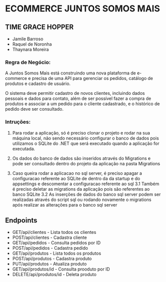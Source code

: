 # ECOMMERCE JUNTOS SOMOS MAIS

## TIME GRACE HOPPER

- Jamile Barroso
- Raquel de Noronha
- Thaynara Moreira

### Regra de Negócio:

A Juntos Somos Mais está construindo uma nova plataforma de e-commerce e precisa de uma API para gerenciar os pedidos, catálogo de produtos e cadastro de usuário.

O sistema deve permitir cadastro de novos clientes, incluindo dados pessoais e dados para contato, além de ser possível fazer a compra de produtos e associar a um pedido para o cliente cadastrado, e o histórico de pedido deve ser consultado.

### Intruções:

1. Para rodar a aplicação, só é preciso clonar o projeto e rodar na sua máquina local, não sendo necessário configurar o banco de dados pois utilizamos o SQLite do .NET que será executado quando a aplicação for executada.

2. Os dados do banco de dados são inseridos através do Migrations e pode ser consultado dentro do projeto da aplicação na pasta Migrations

3. Caso queira rodar a aplicacao no sql server, é preciso apagar a configuracao referente ao SQLite de dentro da da startup e do appsettings e descomentar a configuracao referente ao sql
  3.1 Também é preciso deletar as migrations da aplicação pois são referentes ao banco SQLite
  3.2 As inserções de dados do banco sql server podem ser realizadas através do script sql ou rodando novamente o migrations após realizar as alterações para o banco sql server

## Endpoints

- GET/api/clientes - Lista todos os clientes
- POST/api/clientes - Cadastra cliente
- GET/api/pedidos - Consulta pedidos por ID
- POST/api/pedidos - Cadastra pedido
- GET/api/produtos - Lista todos os produtos
- POST/api/produtos - Cadastra produto
- PUT/api/produtos - Atualiza produto
- GET/api/produtos/id - Consulta prooduto por ID
- DELETE/api/produtos/id - Deleta produto